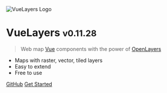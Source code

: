 <!-- _coverpage.md -->

<img class="logo" src="/_media/logo.svg" data-origin="_media/logo.svg" alt="VueLayers Logo" />

# VueLayers <small>v0.11.28</small>

> Web map [Vue](https://vuejs.org/ "Vue Homepage") components with the power of [OpenLayers](https://openlayers.org/ "OpenLayers Homepage")

* Maps with raster, vector, tiled layers
* Easy to extend
* Free to use

[GitHub](https://github.com/ghettovoice/vuelayers/)
[Get Started](#vuelayers)
